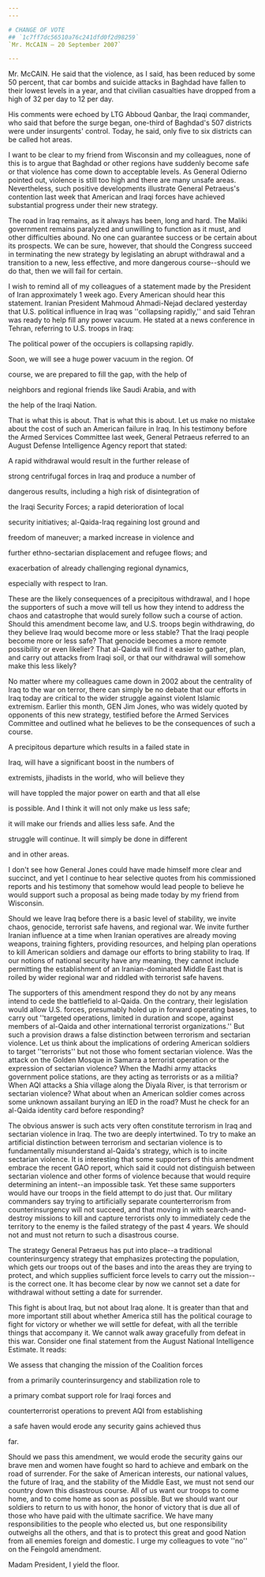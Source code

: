```yaml
---
---

# CHANGE OF VOTE
## `1c7ff7dc56510a76c241dfd0f2d98259`
`Mr. McCAIN — 20 September 2007`

---
```



Mr. McCAIN. He said that the violence, as I said, has been reduced by 
some 50 percent, that car bombs and suicide attacks in Baghdad have 
fallen to their lowest levels in a year, and that civilian casualties 
have dropped from a high of 32 per day to 12 per day.

His comments were echoed by LTG Abboud Qanbar, the Iraqi commander, 
who said that before the surge began, one-third of Baghdad's 507 
districts were under insurgents' control. Today, he said, only five to 
six districts can be called hot areas.

I want to be clear to my friend from Wisconsin and my colleagues, 
none of this is to argue that Baghdad or other regions have suddenly 
become safe or that violence has come down to acceptable levels. As 
General Odierno pointed out, violence is still too high and there are 
many unsafe areas. Nevertheless, such positive developments illustrate 
General Petraeus's contention last week that American and Iraqi forces 
have achieved substantial progress under their new strategy.

The road in Iraq remains, as it always has been, long and hard. The 
Maliki government remains paralyzed and unwilling to function as it 
must, and other difficulties abound. No one can guarantee success or be 
certain about its prospects. We can be sure, however, that should the 
Congress succeed in terminating the new strategy by legislating an 
abrupt withdrawal and a transition to a new, less effective, and more 
dangerous course--should we do that, then we will fail for certain.

I wish to remind all of my colleagues of a statement made by the 
President of Iran approximately 1 week ago. Every American should hear 
this statement. Iranian President Mahmoud Ahmadi-Nejad declared 
yesterday that U.S. political influence in Iraq was ''collapsing 
rapidly,'' and said Tehran was ready to help fill any power vacuum. He 
stated at a news conference in Tehran, referring to U.S. troops in 
Iraq:




 The political power of the occupiers is collapsing rapidly. 


 Soon, we will see a huge power vacuum in the region. Of 


 course, we are prepared to fill the gap, with the help of 


 neighbors and regional friends like Saudi Arabia, and with 


 the help of the Iraqi Nation.


That is what this is about. That is what this is about. Let us make 
no mistake about the cost of such an American failure in Iraq. In his 
testimony before the Armed Services Committee last week, General 
Petraeus referred to an August Defense Intelligence Agency report that 
stated:




 A rapid withdrawal would result in the further release of 


 strong centrifugal forces in Iraq and produce a number of 


 dangerous results, including a high risk of disintegration of 


 the Iraqi Security Forces; a rapid deterioration of local 


 security initiatives; al-Qaida-Iraq regaining lost ground and 


 freedom of maneuver; a marked increase in violence and 


 further ethno-sectarian displacement and refugee flows; and 


 exacerbation of already challenging regional dynamics, 


 especially with respect to Iran.


These are the likely consequences of a precipitous withdrawal, and I 
hope the supporters of such a move will tell us how they intend to 
address the chaos and catastrophe that would surely follow such a 
course of action. Should this amendment become law, and U.S. troops 
begin withdrawing, do they believe Iraq would become more or less 
stable? That the Iraqi people become more or less safe? That genocide 
becomes a more remote possibility or even likelier? That al-Qaida will 
find it easier to gather, plan, and carry out attacks from Iraqi soil, 
or that our withdrawal will somehow make this less likely?

No matter where my colleagues came down in 2002 about the centrality 
of Iraq to the war on terror, there can simply be no debate that our 
efforts in Iraq today are critical to the wider struggle against 
violent Islamic extremism. Earlier this month, GEN Jim Jones, who was 
widely quoted by opponents of this new strategy, testified before the 
Armed Services Committee and outlined what he believes to be the 
consequences of such a course.




 A precipitous departure which results in a failed state in 


 Iraq, will have a significant boost in the numbers of 


 extremists, jihadists in the world, who will believe they 


 will have toppled the major power on earth and that all else 


 is possible. And I think it will not only make us less safe; 


 it will make our friends and allies less safe. And the 


 struggle will continue. It will simply be done in different 


 and in other areas.


I don't see how General Jones could have made himself more clear and 
succinct, and yet I continue to hear selective quotes from his 
commissioned reports and his testimony that somehow would lead people 
to believe he would support such a proposal as being made today by my 
friend from Wisconsin.



Should we leave Iraq before there is a basic level of stability, we 
invite chaos, genocide, terrorist safe havens, and regional war. We 
invite further Iranian influence at a time when Iranian operatives are 
already moving weapons, training fighters, providing resources, and 
helping plan operations to kill American soldiers and damage our 
efforts to bring stability to Iraq. If our notions of national security 
have any meaning, they cannot include permitting the establishment of 
an Iranian-dominated Middle East that is roiled by wider regional war 
and riddled with terrorist safe havens.

The supporters of this amendment respond they do not by any means 
intend to cede the battlefield to al-Qaida. On the contrary, their 
legislation would allow U.S. forces, presumably holed up in forward 
operating bases, to carry out ''targeted operations, limited in 
duration and scope, against members of al-Qaida and other international 
terrorist organizations.'' But such a provision draws a false 
distinction between terrorism and sectarian violence. Let us think 
about the implications of ordering American soldiers to target 
''terrorists'' but not those who foment sectarian violence. Was the 
attack on the Golden Mosque in Samarra a terrorist operation or the 
expression of sectarian violence? When the Madhi army attacks 
government police stations, are they acting as terrorists or as a 
militia? When AQI attacks a Shia village along the Diyala River, is 
that terrorism or sectarian violence? What about when an American 
soldier comes across some unknown assailant burying an IED in the road? 
Must he check for an al-Qaida identity card before responding?

The obvious answer is such acts very often constitute terrorism in 
Iraq and sectarian violence in Iraq. The two are deeply intertwined. To 
try to make an artificial distinction between terrorism and sectarian 
violence is to fundamentally misunderstand al-Qaida's strategy, which 
is to incite sectarian violence. It is interesting that some supporters 
of this amendment embrace the recent GAO report, which said it could 
not distinguish between sectarian violence and other forms of violence 
because that would require determining an intent--an impossible task. 
Yet these same supporters would have our troops in the field attempt to 
do just that. Our military commanders say trying to artificially 
separate counterterrorism from counterinsurgency will not succeed, and 
that moving in with search-and-destroy missions to kill and capture 
terrorists only to immediately cede the territory to the enemy is the 
failed strategy of the past 4 years. We should not and must not return 
to such a disastrous course.


The strategy General Petraeus has put into place--a traditional 
counterinsurgency strategy that emphasizes protecting the population, 
which gets our troops out of the bases and into the areas they are 
trying to protect, and which supplies sufficient force levels to carry 
out the mission--is the correct one. It has become clear by now we 
cannot set a date for withdrawal without setting a date for surrender.

This fight is about Iraq, but not about Iraq alone. It is greater 
than that and more important still about whether America still has the 
political courage to fight for victory or whether we will settle for 
defeat, with all the terrible things that accompany it. We cannot walk 
away gracefully from defeat in this war. Consider one final statement 
from the August National Intelligence Estimate. It reads:




 We assess that changing the mission of the Coalition forces 


 from a primarily counterinsurgency and stabilization role to 


 a primary combat support role for Iraqi forces and 


 counterterrorist operations to prevent AQI from establishing 


 a safe haven would erode any security gains achieved thus 


 far.


Should we pass this amendment, we would erode the security gains our 
brave men and women have fought so hard to achieve and embark on the 
road of surrender. For the sake of American interests, our national 
values, the future of Iraq, and the stability of the Middle East, we 
must not send our country down this disastrous course. All of us want 
our troops to come home, and to come home as soon as possible. But we 
should want our soldiers to return to us with honor, the honor of 
victory that is due all of those who have paid with the ultimate 
sacrifice. We have many responsibilities to the people who elected us, 
but one responsibility outweighs all the others, and that is to protect 
this great and good Nation from all enemies foreign and domestic. I 
urge my colleagues to vote ''no'' on the Feingold amendment.

Madam President, I yield the floor.